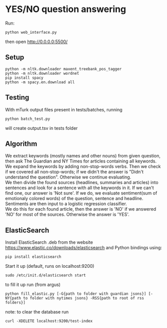 YES/NO question answering
=========================

Run:

	python web_interface.py

then open http://0.0.0.0:5500/

Setup
-----

	python -m nltk.downloader maxent_treebank_pos_tagger
	python -m nltk.downloader wordnet
	pip install spacy
	python -m spacy.en.download all

Testing
-------
With mTurk output files present in tests/batches, running

	python batch_test.py

will create output.tsv in tests folder  

Algorithm
---------

We extract keywords (mostly names and other nouns) from given question, then ask The Guardian and NY Times for articles containing all keywords.  
We expand the keywords by adding non-stop-words verbs. Then we check if we covered all non-stop-words; if we didn't the answer is "Didn't understand the question". Otherwise we continue evaluating.  
We then divide the found sources (headlines, summaries and articles) into sentences and look for a sentence with all the keywords in it. If we can't find one, our answer is 'Not sure'. If we do, we evaluate sentiment(sum of emotionaly colored words) of the question, sentence and headline. Sentiments are then input to a logistic regression classifier.  
We do this for each found article, then the answer is 'NO' if we answered 'NO' for most of the sources. Otherwise the answer is 'YES'. 

ElasticSearch
-------------

Install ElasticSearch .deb from the website https://www.elastic.co/downloads/elasticsearch
and Python bindings using:

	pip install elasticsearch

Start it up (default, runs on localhost:9200)

	sudo /etc/init.d/elasticsearch start

to fill it up run (from argus)

	python fill_elastic.py [-G{path to folder with guardian jsons}] [-NY{path to folder with nytimes jsons} -RSS{path to root of rss folders}]

note: to clear the database run  

	curl -XDELETE localhost:9200/test-index

